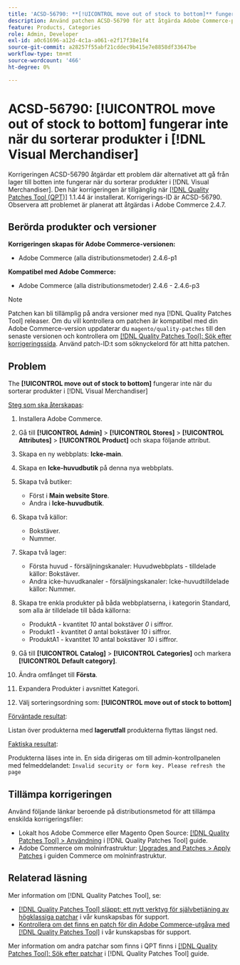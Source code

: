 ```yaml
---
title: 'ACSD-56790: **[!UICONTROL move out of stock to bottom]** fungerar inte när du sorterar produkter i  [!DNL Visual Merchandiser]'
description: Använd patchen ACSD-56790 för att åtgärda Adobe Commerce-problemet där alternativet för att gå från lager till botten inte fungerar när du sorterar produkter i Visual Merchandiser.
feature: Products, Categories
role: Admin, Developer
exl-id: a0c61696-a12d-4c1a-a061-e2f17f38e1f4
source-git-commit: a28257f55abf21cddec9b415e7e8858df33647be
workflow-type: tm+mt
source-wordcount: '466'
ht-degree: 0%

---
```


# ACSD-56790: **[!UICONTROL move out of stock to bottom]** fungerar inte när du sorterar produkter i [!DNL Visual Merchandiser]

Korrigeringen ACSD-56790 åtgärdar ett problem där alternativet att gå från lager till botten inte fungerar när du sorterar produkter i [!DNL Visual Merchandiser]. Den här korrigeringen är tillgänglig när [[!DNL Quality Patches Tool (QPT)]](/help/announcements/adobe-commerce-announcements/magento-quality-patches-released-new-tool-to-self-serve-quality-patches.md) 1.1.44 är installerat. Korrigerings-ID är ACSD-56790. Observera att problemet är planerat att åtgärdas i Adobe Commerce 2.4.7.

## Berörda produkter och versioner

**Korrigeringen skapas för Adobe Commerce-versionen:**

* Adobe Commerce (alla distributionsmetoder) 2.4.6-p1

**Kompatibel med Adobe Commerce:**

* Adobe Commerce (alla distributionsmetoder) 2.4.6 - 2.4.6-p3

>[!NOTE]
>
>Patchen kan bli tillämplig på andra versioner med nya [!DNL Quality Patches Tool] releaser. Om du vill kontrollera om patchen är kompatibel med din Adobe Commerce-version uppdaterar du `magento/quality-patches` till den senaste versionen och kontrollera om [[!DNL Quality Patches Tool]: Sök efter korrigeringssida](https://experienceleague.adobe.com/tools/commerce-quality-patches/index.html). Använd patch-ID:t som söknyckelord för att hitta patchen.

## Problem

The **[!UICONTROL move out of stock to bottom]** fungerar inte när du sorterar produkter i [!DNL Visual Merchandiser]

<u>Steg som ska återskapas</u>:

1. Installera Adobe Commerce.
1. Gå till **[!UICONTROL Admin]** > **[!UICONTROL Stores]** > **[!UICONTROL Attributes]** > **[!UICONTROL Product]** och skapa följande attribut.
1. Skapa en ny webbplats: **Icke-main**.
1. Skapa en **Icke-huvudbutik** på denna nya webbplats.
1. Skapa två butiker:

   * Först i **Main website Store**.
   * Andra i **Icke-huvudbutik**.

1. Skapa två källor:
   * Bokstäver.
   * Nummer.

1. Skapa två lager:
   * Första huvud - försäljningskanaler: Huvudwebbplats - tilldelade källor: Bokstäver.
   * Andra icke-huvudkanaler - försäljningskanaler: Icke-huvudtilldelade källor: Nummer.

1. Skapa tre enkla produkter på båda webbplatserna, i kategorin Standard, som alla är tilldelade till båda källorna:

   * ProduktA - kvantitet *10* antal bokstäver *0* i siffror.
   * Produkt1 - kvantitet *0* antal bokstäver *10* i siffror.
   * ProduktA1 - kvantitet *10* antal bokstäver *10* i siffror.

1. Gå till **[!UICONTROL Catalog]** > **[!UICONTROL Categories]** och markera  **[!UICONTROL Default category]**.
1. Ändra omfånget till **Första**.
1. Expandera Produkter i avsnittet Kategori.
1. Välj sorteringsordning som: **[!UICONTROL move out of stock to bottom]**

<u>Förväntade resultat</u>:

Listan över produkterna med **lagerutfall** produkterna flyttas längst ned.

<u>Faktiska resultat</u>:

Produkterna läses inte in. En sida dirigeras om till admin-kontrollpanelen med felmeddelandet: `Invalid security or form key. Please refresh the page`

## Tillämpa korrigeringen

Använd följande länkar beroende på distributionsmetod för att tillämpa enskilda korrigeringsfiler:

* Lokalt hos Adobe Commerce eller Magento Open Source: [[!DNL Quality Patches Tool] > Användning](https://experienceleague.adobe.com/docs/commerce-operations/tools/quality-patches-tool/usage.html) i [!DNL Quality Patches Tool] guide.
* Adobe Commerce om molninfrastruktur: [Upgrades and Patches > Apply Patches](https://experienceleague.adobe.com/docs/commerce-cloud-service/user-guide/develop/upgrade/apply-patches.html) i guiden Commerce om molninfrastruktur.

## Relaterad läsning

Mer information om [!DNL Quality Patches Tool], se:

* [[!DNL Quality Patches Tool] släppt: ett nytt verktyg för självbetjäning av högklassiga patchar](/help/announcements/adobe-commerce-announcements/magento-quality-patches-released-new-tool-to-self-serve-quality-patches.md) i vår kunskapsbas för support.
* [Kontrollera om det finns en patch för din Adobe Commerce-utgåva med [!DNL Quality Patches Tool]](/help/support-tools/patches-available-in-qpt-tool/check-patch-for-magento-issue-with-magento-quality-patches.md) i vår kunskapsbas för support.

Mer information om andra patchar som finns i QPT finns i [[!DNL Quality Patches Tool]: Sök efter patchar](https://experienceleague.adobe.com/tools/commerce-quality-patches/index.html) i [!DNL Quality Patches Tool] guide.
